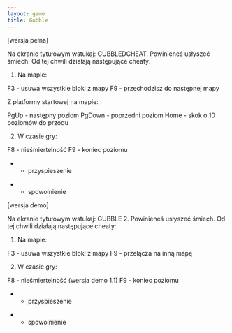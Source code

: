 ```yaml
---
layout: game
title: Gubble
---
```


[wersja pełna]

Na ekranie tytułowym wstukaj: GUBBLEDCHEAT. Powinieneś 
usłyszeć
śmiech. Od tej chwili działają następujące cheaty:

1. Na mapie:

F3 	- usuwa wszystkie bloki z mapy
F9 	- przechodzisz do następnej mapy

Z platformy startowej na mapie:

PgUp 	- następny poziom
PgDown 	- poprzedni poziom
Home 	- skok o 10 poziomów do przodu

2. W czasie gry:

F8 	- nieśmiertelność
F9 	- koniec poziomu
+ 	- przyspieszenie
- 	- spowolnienie

[wersja demo]

Na ekranie tytułowym wstukaj: GUBBLE 2. Powinieneś usłyszeć 
śmiech.
Od tej chwili działają następujące cheaty:

1. Na mapie:

F3 	- usuwa wszystkie bloki z mapy
F9 	- przełącza na inną mapę

2. W czasie gry:

F8 	- nieśmiertelność (wersja demo 1.1)
F9 	- koniec poziomu
+ 	- przyspieszenie
- 	- spowolnienie
